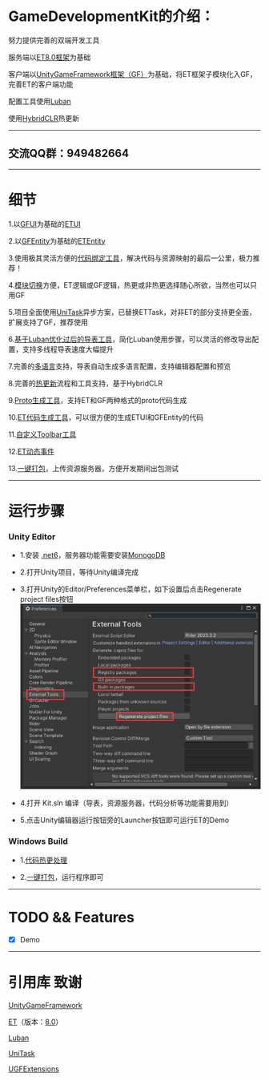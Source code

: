 # GameDevelopmentKit的介绍：
努力提供完善的双端开发工具

服务端以[ET8.0框架](https://github.com/egametang/ET)为基础

客户端以[UnityGameFramework框架（GF）](https://github.com/EllanJiang/UnityGameFramework)为基础，将ET框架子模块化入GF，完善ET的客户端功能

配置工具使用[Luban](https://github.com/focus-creative-games/luban)

使用[HybridCLR](https://github.com/focus-creative-games/hybridclr)热更新

***

## 交流QQ群：949482664

***

# 细节

1.以[GFUI](Unity/Assets/Scripts/Game/ET/Loader/UGF/UIForm)为基础的[ETUI](Unity/Assets/Scripts/Game/ET/Code/ModelView/Client/Module/UI)

2.以[GFEntity](Unity/Assets/Scripts/Game/ET/Loader/UGF/UIForm)为基础的[ETEntity](Unity/Assets/Scripts/Game/ET/Code/ModelView/Client/Module/Entity)

3.使用极其灵活方便的[代码绑定工具](https://github.com/XuToWei/CodeBind)，解决代码与资源映射的最后一公里，极力推荐！

4.[模块切换](Book/Project%E7%BB%93%E6%9E%84.md)方便，ET逻辑或GF逻辑，热更或非热更选择随心所欲，当然也可以只用GF

5.项目全面使用[UniTask](https://github.com/Cysharp/UniTask)异步方案，已替换ETTask，对非ET的部分支持更全面，扩展支持了GF，推荐使用

6.[基于Luban优化过后的导表工具](Book/Luban%E9%85%8D%E7%BD%AE.md)，简化Luban使用步骤，可以灵活的修改导出配置，支持多线程导表速度大幅提升

7.完善的[多语言](Book/%E5%A4%9A%E8%AF%AD%E8%A8%80.md)支持，导表自动生成多语言配置，支持编辑器配置和预览

8.完善的[热更新](Book/HybridCLR%E7%83%AD%E6%9B%B4.md)流程和工具支持，基于HybridCLR

9.[Proto生成工具](Book/Proto%E7%94%9F%E6%88%90%E5%B7%A5%E5%85%B7.md)，支持ET和GF两种格式的proto代码生成

10.[ET代码生成工具](Book/ET%E4%BB%A3%E7%A0%81%E7%94%9F%E6%88%90%E5%B7%A5%E5%85%B7.md)，可以很方便的生成ETUI和GFEntity的代码

11.[自定义Toolbar工具](Book/%E8%87%AA%E5%AE%9A%E4%B9%89Toolbar.md)

12.[ET动态事件](Book/ET%E5%8A%A8%E6%80%81%E4%BA%8B%E4%BB%B6.md)

13.[一键打包](Book/%E4%B8%80%E9%94%AE%E6%89%93%E5%8C%85.md)，上传资源服务器，方便开发期间出包测试

***

# 运行步骤

### Unity Editor

- 1.安装 [.net6](https://dotnet.microsoft.com/en-us/download/dotnet/6.0)，服务器功能需要安装[MonogoDB](https://www.mongodb.com/)

- 2.打开Unity项目，等待Unity编译完成

- 3.打开Unity的Editor/Preferences菜单栏，如下设置后点击Regenerate project files按钮
![](Book/png/unity_step1.png)

- 4.打开 Kit.sln 编译（导表，资源服务器，代码分析等功能需要用到）

- 5.点击Unity编辑器运行按钮旁的Launcher按钮即可运行ET的Demo

### Windows Build

- 1.[代码热更处理](Book/HybridCLR%E7%83%AD%E6%9B%B4.md)

- 2.[一键打包](../Book/%E4%B8%80%E9%94%AE%E6%89%93%E5%8C%85.md)，运行程序即可

***

# TODO && Features

- [X] Demo

***

# 引用库 致谢
[UnityGameFramework](https://github.com/EllanJiang/UnityGameFramework)

[ET](https://github.com/egametang/ET)（版本：[8.0](https://github.com/egametang/ET/commit/4b2a86baf51fab61676b6888def2ff44c56f5382)）

[Luban](https://github.com/focus-creative-games/luban)

[UniTask](https://github.com/Cysharp/UniTask)

[UGFExtensions](https://github.com/FingerCaster/UGFExtensions)
